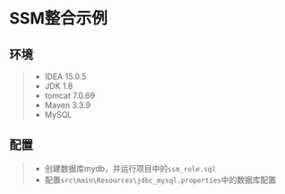 # SSM整合示例

## 环境



> * IDEA 15.0.5
> * JDK 1.8
> * tomcat 7.0.69
> * Maven 3.3.9
> * MySQL

## 配置

> * 创建数据库mydb，并运行项目中的`ssm_role.sql`
> * 配置`src\main\Resources\jdbc_mysql.properties`中的数据库配置